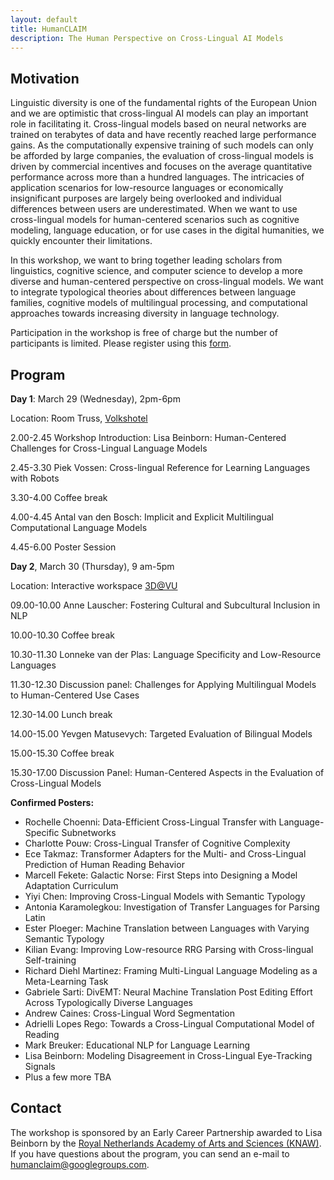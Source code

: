 ```yaml
---
layout: default
title: HumanCLAIM
description: The Human Perspective on Cross-Lingual AI Models
---
```

## Motivation

Linguistic diversity is one of the fundamental rights of the European Union and we are optimistic that cross-lingual AI models can play an important role in facilitating it. Cross-lingual models based on neural networks are trained on terabytes of data and have recently reached large performance gains. As the computationally expensive training of such models can only be afforded by large companies, the evaluation of cross-lingual models is driven by commercial incentives and focuses on the average quantitative performance across more than a hundred languages. The intricacies of application scenarios for low-resource languages or economically insignificant purposes are largely being overlooked and individual differences between users are underestimated. When we want to use cross-lingual models for human-centered scenarios such as cognitive modeling, language education, or for use cases in the digital humanities, we quickly encounter their limitations. 

In this workshop, we want to bring together leading scholars from linguistics, cognitive science, and computer science to develop a more diverse and human-centered perspective on cross-lingual models.  We want to integrate typological theories about differences between language families, cognitive models of multilingual processing, and computational approaches towards increasing diversity in language technology.

Participation in the workshop is free of charge but the number of participants is limited. 
Please register using this [form](). 

## Program

**Day 1**: March 29 (Wednesday), 2pm-6pm

Location: Room Truss, [Volkshotel](https://www.volkshotel.nl/en/directions/)


2.00-2.45 	Workshop Introduction:  Lisa Beinborn: Human-Centered Challenges for Cross-Lingual Language Models

2.45-3.30 	Piek Vossen: Cross-lingual Reference for Learning Languages with Robots

3.30-4.00 	Coffee break

4.00-4.45 	Antal van den Bosch: Implicit and Explicit Multilingual Computational Language Models

4.45-6.00 	Poster Session


**Day 2**, March 30 (Thursday), 9 am-5pm

Location: Interactive workspace [3D@VU](https://www.youtube.com/watch?v=Z3E2f56mptw)


09.00-10.00 	Anne Lauscher: Fostering Cultural and Subcultural Inclusion in NLP

10.00-10.30 	Coffee break

10.30-11.30 	Lonneke van der Plas: Language Specificity and Low-Resource Languages

11.30-12.30 	Discussion panel:  Challenges for Applying Multilingual Models to Human-Centered Use Cases

12.30-14.00 	Lunch break

14.00-15.00 	Yevgen Matusevych: Targeted Evaluation of Bilingual Models

15.00-15.30 	Coffee break

15.30-17.00 	Discussion Panel: Human-Centered Aspects in the Evaluation of Cross-Lingual Models

**Confirmed Posters:**
- Rochelle Choenni: Data-Efficient Cross-Lingual Transfer with Language-Specific Subnetworks
- Charlotte Pouw: Cross-Lingual Transfer of Cognitive Complexity
- Ece Takmaz: Transformer Adapters for the Multi- and Cross-Lingual Prediction of Human Reading Behavior
- Marcell Fekete: Galactic Norse: First Steps into Designing a Model Adaptation Curriculum
- Yiyi Chen: Improving Cross-Lingual Models with Semantic Typology
- Antonia Karamolegkou: Investigation of Transfer Languages for Parsing Latin
- Ester Ploeger: Machine Translation between Languages with Varying Semantic Typology
- Kilian Evang: Improving Low-resource RRG Parsing with Cross-lingual Self-training
- Richard Diehl Martinez: Framing Multi-Lingual Language Modeling as a Meta-Learning Task
- Gabriele Sarti: DivEMT: Neural Machine Translation Post Editing Effort Across Typologically Diverse Languages
- Andrew Caines: Cross-Lingual Word Segmentation
- Adrielli Lopes Rego: Towards a Cross-Lingual Computational Model of Reading
- Mark Breuker: Educational NLP for Language Learning
- Lisa Beinborn: Modeling Disagreement in Cross-Lingual Eye-Tracking Signals
- Plus a few more TBA

## Contact

The workshop is sponsored by an Early Career Partnership awarded to Lisa Beinborn by the [Royal Netherlands Academy of Arts and Sciences (KNAW)](https://www.knaw.nl/en). 
If you have questions about the program, you can send an e-mail to humanclaim@googlegroups.com. 
